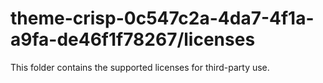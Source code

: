 # theme-crisp-0c547c2a-4da7-4f1a-a9fa-de46f1f78267/licenses

This folder contains the supported licenses for third-party use.
